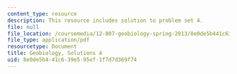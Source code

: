 ```yaml
---
content_type: resource
description: This resource includes solution to problem set 4.
file: null
file_location: /coursemedia/12-007-geobiology-spring-2013/8e0de5b441c639e595ef1f7d7d369f74_MIT12_007S13_Solution_4.pdf
file_type: application/pdf
resourcetype: Document
title: Geobiology, Solutions 4
uid: 8e0de5b4-41c6-39e5-95ef-1f7d7d369f74
---
```

